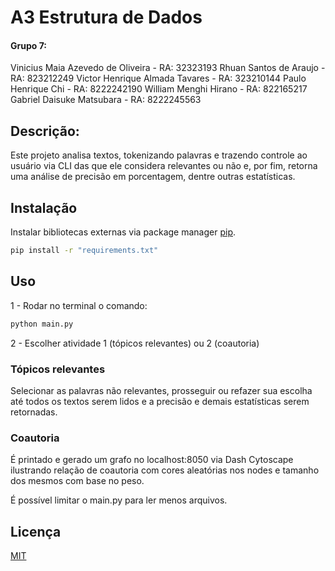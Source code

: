 # A3 Estrutura de Dados

#### Grupo 7:
Vinicius Maia Azevedo de Oliveira - RA: 32323193
Rhuan Santos de Araujo - RA: 823212249
Victor Henrique Almada Tavares - RA: 323210144
Paulo Henrique Chi - RA: 8222242190
William Menghi Hirano - RA: 822165217
Gabriel Daisuke Matsubara - RA: 8222245563

## Descrição:

Este projeto analisa textos, tokenizando palavras e trazendo controle ao usuário via CLI das que ele considera relevantes ou não e, por fim, retorna uma análise de precisão em porcentagem, dentre outras estatísticas.

## Instalação

Instalar bibliotecas externas via package manager [pip](https://pip.pypa.io/en/stable/).

```bash
pip install -r "requirements.txt"
```

## Uso

1 - Rodar no terminal o comando:

```bash
python main.py
```
2 - Escolher atividade 1 (tópicos relevantes) ou 2 (coautoria)

### Tópicos relevantes

Selecionar as palavras não relevantes, prosseguir ou refazer sua escolha até todos os textos serem lidos e a precisão e demais estatísticas serem retornadas. 

### Coautoria

É printado e gerado um grafo no localhost:8050 via Dash Cytoscape ilustrando relação de coautoria com cores aleatórias nos nodes e tamanho dos mesmos com base no peso.

É possível limitar o main.py para ler menos arquivos.

## Licença

[MIT](https://choosealicense.com/licenses/mit/)
